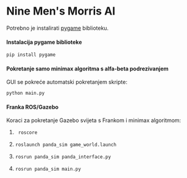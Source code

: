 # Nine Men's Morris AI 
Potrebno je instalirati [pygame](https://pypi.org/project/pygame/) biblioteku. 
#### Instalacija pygame biblioteke ####
```bash 
pip install pygame 
``` 
#### Pokretanje samo minimax algoritma s alfa-beta podrezivanjem ####
GUI se pokreće automatski pokretanjem skripte: 

```bash 
python main.py
```

#### Franka ROS/Gazebo ####
Koraci za pokretanje Gazebo svijeta s Frankom i minimax algoritmom:
1. ```bash
	roscore
   ```
2. ```bash
   roslaunch panda_sim game_world.launch
   ```
3. ```bash
   rosrun panda_sim panda_interface.py
   ```
4. ```bash
   rosrun panda_sim main.py
   ```


